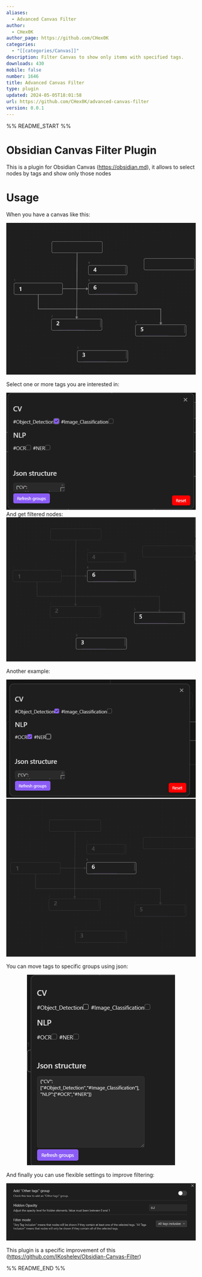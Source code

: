 ```yaml
---
aliases:
  - Advanced Сanvas Filter
author:
  - CHex0K
author_page: https://github.com/CHex0K
categories:
  - "[[categories/Canvas]]"
description: Filter Canvas to show only items with specified tags.
downloads: 430
mobile: false
number: 1646
title: Advanced Сanvas Filter
type: plugin
updated: 2024-05-05T18:01:58
url: https://github.com/CHex0K/advanced-canvas-filter
version: 0.0.1
---
```


%% README_START %%

<h1>Obsidian Canvas Filter Plugin</h1>

This is a plugin for Obsidian Canvas (https://obsidian.md), 
it allows to select nodes by tags and show 
only those nodes 

<h1>Usage</h1>

When you have a canvas like this: 

<div align="center">
  <img src="https://raw.githubusercontent.com/CHex0K/advanced-canvas-filter/HEAD/assets/canvas.png">
</div>

Select one or more tags you are interested in:

<div align="center">
  <img src="https://raw.githubusercontent.com/CHex0K/advanced-canvas-filter/HEAD/assets/1.png">
</div>
 
And get filtered nodes:

<div align="center">
  <img src="https://raw.githubusercontent.com/CHex0K/advanced-canvas-filter/HEAD/assets/2.png">
</div>

Another example:

<div align="center">
  <img src="https://raw.githubusercontent.com/CHex0K/advanced-canvas-filter/HEAD/assets/3.png">
  <img src="https://raw.githubusercontent.com/CHex0K/advanced-canvas-filter/HEAD/assets/4.png">
</div>

You can move tags to specific groups using json:
<div align="center">
  <img src="https://raw.githubusercontent.com/CHex0K/advanced-canvas-filter/HEAD/assets/5.png">
</div>

And finally you can use flexible settings to improve filtering:
<div align="center">
  <img src="https://raw.githubusercontent.com/CHex0K/advanced-canvas-filter/HEAD/assets/6.png">
</div>

This plugin is a specific improvement of this (https://github.com/IKoshelev/Obsidian-Canvas-Filter)


%% README_END %%